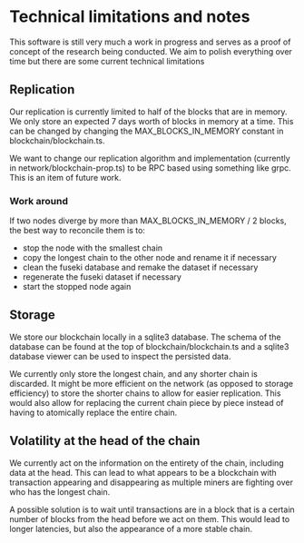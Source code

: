# Technical limitations and notes

This software is still very much a work in progress and serves as a proof of concept of the research being conducted.
We aim to polish everything over time but there are some current technical limitations

## Replication

Our replication is currently limited to half of the blocks that are in memory. 
We only store an expected 7 days worth of blocks in memory at a time.
This can be changed by changing the MAX_BLOCKS_IN_MEMORY constant in blockchain/blockchain.ts.

We want to change our replication algorithm and implementation (currently in network/blockchain-prop.ts) to be RPC based using something like grpc.
This is an item of future work.

### Work around

If two nodes diverge by more than MAX_BLOCKS_IN_MEMORY / 2 blocks, the best way to reconcile them is to:
- stop the node with the smallest chain
- copy the longest chain to the other node and rename it if necessary
- clean the fuseki database and remake the dataset if necessary
- regenerate the fuseki dataset if necessary
- start the stopped node again

## Storage

We store our blockchain locally in a sqlite3 database.
The schema of the database can be found at the top of blockchain/blockchain.ts and a sqlite3 database viewer can be used to inspect the persisted data.

We currently only store the longest chain, and any shorter chain is discarded.
It might be more efficient on the network (as opposed to storage efficiency) to store the shorter chains to allow for easier replication.
This would also allow for replacing the current chain piece by piece instead of having to atomically replace the entire chain.

## Volatility at the head of the chain

We currently act on the information on the entirety of the chain, including data at the head.
This can lead to what appears to be a blockchain with transaction appearing and disappearing as multiple miners are fighting over who has the longest chain.

A possible solution is to wait until transactions are in a block that is a certain number of blocks from the head before we act on them.
This would lead to longer latencies, but also the appearance of a more stable chain.